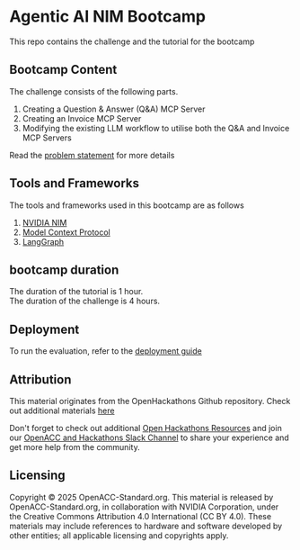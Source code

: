 # Agentic AI NIM Bootcamp

This repo contains the challenge and the tutorial for the bootcamp

## Bootcamp Content

The challenge consists of the following parts.

1. Creating a Question & Answer (Q&A) MCP Server
2. Creating an Invoice MCP Server
3. Modifying the existing LLM workflow to utilise both the Q&A and Invoice MCP Servers

Read the [problem statement](./challenge/problem_statement.md) for more details

## Tools and Frameworks

The tools and frameworks used in this bootcamp are as follows

1. [NVIDIA NIM](https://docs.nvidia.com/nim/index.html)
2. [Model Context Protocol](https://modelcontextprotocol.io/introduction)
3. [LangGraph](https://langchain-ai.github.io/langgraph/)

## bootcamp duration

The duration of the tutorial is 1 hour.  
The duration of the challenge is 4 hours.

## Deployment

To run the evaluation, refer to the [deployment guide](./Deployment_Guide.md)

## Attribution

This material originates from the OpenHackathons Github repository. Check out additional materials [here](https://github.com/openhackathons-org)

Don't forget to check out additional [Open Hackathons Resources](https://www.openhackathons.org/s/technical-resources) and join our [OpenACC and Hackathons Slack Channel](https://www.openacc.org/community#slack) to share your experience and get more help from the community.

## Licensing

Copyright © 2025 OpenACC-Standard.org. This material is released by OpenACC-Standard.org, in collaboration with NVIDIA Corporation, under the Creative Commons Attribution 4.0 International (CC BY 4.0). These materials may include references to hardware and software developed by other entities; all applicable licensing and copyrights apply.